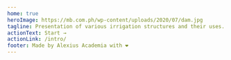 ```yaml
---
home: true
heroImage: https://mb.com.ph/wp-content/uploads/2020/07/dam.jpg
tagline: Presentation of various irrigation structures and their uses.
actionText: Start →
actionLink: /intro/
footer: Made by Alexius Academia with ❤️
---
```

